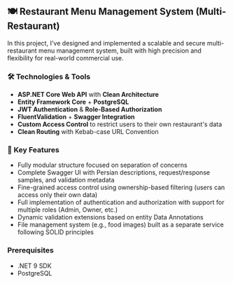 ## 🍽️ Restaurant Menu Management System (Multi-Restaurant)

In this project, I've designed and implemented a scalable and secure multi-restaurant menu management system, built with high precision and flexibility for real-world commercial use.

### 🛠️ Technologies & Tools

- **ASP.NET Core Web API** with **Clean Architecture**
- **Entity Framework Core** + **PostgreSQL**
- **JWT Authentication** & **Role-Based Authorization**
- **FluentValidation** + **Swagger Integration**
- **Custom Access Control** to restrict users to their own restaurant's data
- **Clean Routing** with Kebab-case URL Convention

### 🚀 Key Features

- Fully modular structure focused on separation of concerns
- Complete Swagger UI with Persian descriptions, request/response samples, and validation metadata
- Fine-grained access control using ownership-based filtering (users can access only their own data)
- Full implementation of authentication and authorization with support for multiple roles (Admin, Owner, etc.)
- Dynamic validation extensions based on entity Data Annotations
- File management system (e.g., food images) built as a separate service following SOLID principles

### Prerequisites
- .NET 9 SDK
- PostgreSQL
